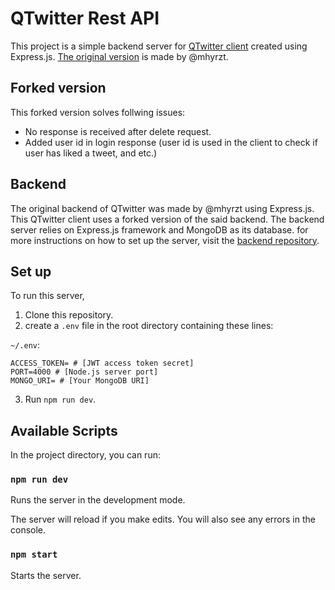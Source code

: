 # QTwitter Rest API

This project is a simple backend server for [QTwitter client](https://github.com/ali-hajeb/qtwitter-reactjs) created using Express.js. [The original version](https://github.com/mhyrzt/rest-twitter-nodejs) is made by @mhyrzt.

## Forked version

This forked version solves follwing issues:
- No response is received after delete request.
- Added user id in login response (user id is used in the client to check if user has liked a tweet, and etc.)


## Backend

The original backend of QTwitter was made by @mhyrzt using Express.js. This QTwitter client uses a forked version of the said backend. The backend server relies on Express.js framework and MongoDB as its database.
for more instructions on how to set up the server, visit the [backend repository](https://github.com/ali-hajeb/rest-twitter-nodejs).

## Set up

To run this server,
1. Clone this repository.
2. create a `.env` file in the root directory  containing these lines:

`~/.env`:
```shell
ACCESS_TOKEN= # [JWT access token secret]
PORT=4000 # [Node.js server port]
MONGO_URI= # [Your MongoDB URI]
```
3. Run `npm run dev`.

## Available Scripts

In the project directory, you can run:

### `npm run dev`

Runs the server in the development mode.

The server will reload if you make edits.
You will also see any errors in the console.

### `npm start`

Starts the server.